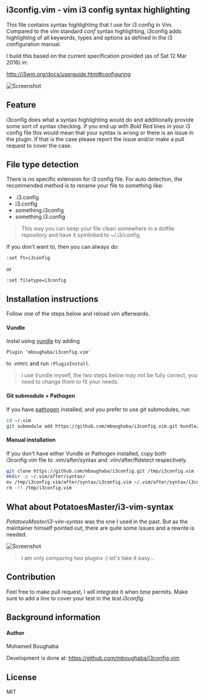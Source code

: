 i3config.vim - vim i3 config syntax highlighting
------------------------------------------------

This file contains syntax highlighting that I use for i3 config in Vim.
Compared to the vim standard *conf* syntax highlighting, i3config
adds highlighting of all keywords, types and options as defined in the i3 configuration manual.

I build this based on the current specification provided (as of Sat 12 Mar 2016) in:

<http://i3wm.org/docs/userguide.html#configuring>

![Screenshot](https://github.com/mboughaba/i3config.vim/blob/master/screenshot.png)

Feature
-------
i3config does what a syntax highlighting would do and additionally
provide some sort of syntax checking. If you end up with *Bold Red*
lines in your i3 config file this would mean that your syntax is wrong
or there is an issue in the plugin.
If that is the case please report the issue and/or make a pull request to cover the case.

File type detection
------------------

There is no specific extension for i3 config file.
For auto detection, the recommended method is to rename your file to something like:
+ .i3.config
+ i3.config
+ something.i3config
+ something.i3.config

> This way you can keep your file clean somewhere in a dotfile repository and have it symlinked to ~/.i3/config

If you don't want to, then you can always do:
```vim
:set ft=i3config
```
or
```vim
:set filetype=i3config
```

Installation instructions
-------------------------
Follow one of the steps below and reload vim afterwards.

#### Vundle
Instal using [vundle](https://github.com/gmarik/Vundle.vim) by adding
```vim
Plugin 'mboughaba/i3config.vim'
```
to .vimrc and run `:PluginInstall`.

> I use Vundle myself, the two steps below may not be fully correct, you need to change them to fit your needs.

#### Git submodule + Pathogen
If you have [pathogen](https://github.com/tpope/vim-pathogen) installed,
and you prefer to use git submodules, run
```sh
cd ~/.vim
git submodule add https://github.com/mboughaba/i3config.vim.git bundle/syntax/
```

#### Manual installation
If you don't have either Vundle or Pathogen installed, copy both i3config.vim file
to .vim/after/syntax and .vim/after/ftdetect respectively.
```sh
git clone https://github.com/mboughaba/i3config.git /tmp/i3config.vim
mkdir -p ~/.vim/after/syntax/
mv /tmp/i3config.vim/after/syntax/i3config.vim ~/.vim/after/syntax/i3config.vim
rm -rf /tmp/i3config.vim
```

What about PotatoesMaster/i3-vim-syntax
---------------------------------------

*PotatoesMaster/i3-vim-syntax* was the one I used in the past.
But as the maintainer himself pointed out, there are quite some issues and a rewrite is needed.

![Screenshot](https://github.com/mboughaba/i3config.vim/blob/master/comparaison.png)

> I am only comparing two plugins :) let's take it easy...


Contribution
------------

Feel free to make pull request, I will integrate it when time permits.
Make sure to add a line to cover your test in the *test.i3config*.


Background information
----------------------

#### Author
Mohamed Boughaba

Development is done at: <https://github.com/mboughaba/i3config.vim>

License
-------

MIT
